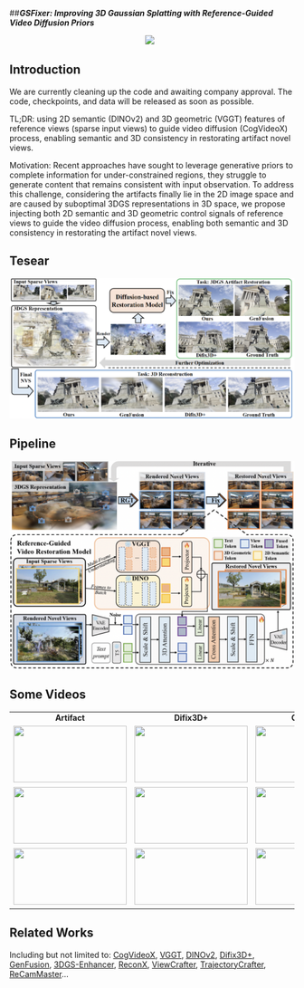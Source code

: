 ##***GSFixer: Improving 3D Gaussian Splatting with Reference-Guided Video Diffusion Priors***
<div align="center">

 <a href='https://arxiv.org/pdf/2503.05638'><img src='https://img.shields.io/badge/arXiv-2503.05638-b31b1b.svg'></a>
 &nbsp;

</div>

## Introduction

We are currently cleaning up the code and awaiting company approval. The code, checkpoints, and data will be released as soon as possible.

TL;DR: using 2D semantic (DINOv2) and 3D geometric (VGGT) features of reference views (sparse input views) to guide video diffusion (CogVideoX) process, enabling semantic and 3D consistency in restorating artifact novel views.

Motivation: Recent approaches have sought to leverage generative priors to complete information for under-constrained regions, they struggle to generate content that remains consistent with input observation. To address this challenge, considering the artifacts finally lie in the 2D image space and are caused by suboptimal 3DGS representations in 3D space, we propose injecting both 2D semantic and 3D geometric control signals of reference views to guide the video diffusion process, enabling both semantic and 3D consistency in restorating the artifact novel views.

## Tesear
![Tesear](assets/teaser.png)

## Pipeline 
![Pipeline](assets/gsfixer_framework.png)

## Some Videos
<table style="width:100%; text-align:center;">
  <tr>
    <td><b>Artifact</b></td>
    <td><b>Difix3D+</b></td>
    <td><b>GenFusion</b></td>
    <td><b>GSFixer (Ours)</b></td>
    <td><b>GT</b></td>
  </tr>
  <tr>
    <td><img src="assets/Artifact1.gif" width="200" height="100"></td>
    <td><img src="assets/Difix3D+1.gif" width="200" height="100"></td>
    <td><img src="assets/GenFusion1.gif" width="200" height="100"></td>
    <td><img src="assets/GSFixer1.gif" width="200" height="100"></td>
    <td><img src="assets/GT1.gif" width="200" height="100"></td>
  </tr>
  <tr>
    <td><img src="assets/Artifact2.gif" width="200" height="100"></td>
    <td><img src="assets/Difix3D+2.gif" width="200" height="100"></td>
    <td><img src="assets/GenFusion2.gif" width="200" height="100"></td>
    <td><img src="assets/GSFixer2.gif" width="200" height="100"></td>
    <td><img src="assets/GT2.gif" width="200" height="100"></td>
  </tr>
  <tr>
    <td><img src="assets/Artifact3.gif" width="200" height="100"></td>
    <td><img src="assets/Difix3D+3.gif" width="200" height="100"></td>
    <td><img src="assets/GenFusion3.gif" width="200" height="100"></td>
    <td><img src="assets/GSFixer3.gif" width="200" height="100"></td>
    <td><img src="assets/GT3.gif" width="200" height="100"></td>
  </tr>
</table>




## Related Works
Including but not limited to: [CogVideoX](https://github.com/zai-org/CogVideo), [VGGT](https://github.com/facebookresearch/vggt), [DINOv2](https://github.com/facebookresearch/dinov2), [Difix3D+](https://github.com/nv-tlabs/Difix3D), [GenFusion](https://github.com/Inception3D/GenFusion), [3DGS-Enhancer](https://github.com/xiliu8006/3DGS-Enhancer), [ReconX](https://github.com/liuff19/ReconX), [ViewCrafter](https://github.com/Drexubery/ViewCrafter), [TrajectoryCrafter](https://github.com/TrajectoryCrafter/TrajectoryCrafter), [ReCamMaster](https://github.com/KwaiVGI/ReCamMaster)...

